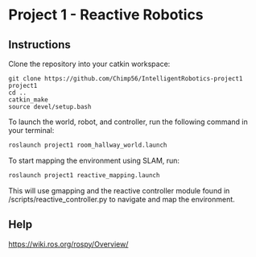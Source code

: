 # Project 1 - Reactive Robotics

## Instructions

Clone the repository into your catkin workspace:

```bashcd ~/catkin_ws/src
git clone https://github.com/Chimp56/IntelligentRobotics-project1 project1
cd ..
catkin_make
source devel/setup.bash
```


To launch the world, robot, and controller, run the following command in your terminal:

```bash
roslaunch project1 room_hallway_world.launch
```

To start mapping the environment using SLAM, run:

```bash
roslaunch project1 reactive_mapping.launch
```

This will use gmapping and the reactive controller module found in /scripts/reactive_controller.py to navigate and map the environment.

## Help

https://wiki.ros.org/rospy/Overview/
